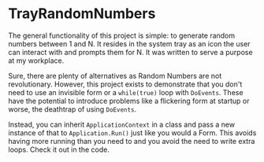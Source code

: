 # TrayRandomNumbers
The general functionality of this project is simple: to generate random numbers between 1 and N.  It resides in the system tray as an icon the user can interact with and prompts them for N.  It was written to serve a purpose at my workplace.

Sure, there are plenty of alternatives as Random Numbers are not revolutionary.  However, this project exists to demonstrate that you don't need to use an invisible form or a `while(true)` loop with `DoEvents`.  These have the potential to introduce problems like a flickering form at startup or worse, the deathtrap of using `DoEvents`.

Instead, you can inherit `ApplicationContext` in a class and pass a new instance of that to `Application.Run()` just like you would a Form.  This avoids having more running than you need to and you avoid the need to write extra loops.  Check it out in the code.
